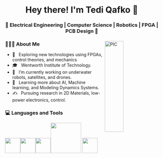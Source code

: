 <h1 align="center">Hey there! I'm Tedi Qafko 👋 </h1>
<h3 align="center">🚀 Electrical Engineering | Computer Science | Robotics | FPGA | PCB Design  🚀</h3>
<div>
<img width = "35%" align="right" alt="PIC" height="300px" src="https://www.kindpng.com/picc/m/262-2620644_transparent-computer-work-clipart-employee-clipart-hd-png.png" />
<div align="left"> 
  <h3> 👨🏻‍💻 About Me </h3>

  - 🤔 &nbsp; Exploring new technologies using FPGAs, control theories, and mechanics
  - 🎓 &nbsp; Wentworth Institute of Technology.
  - 💼 &nbsp; I’m currently working on underwater robots, satellites, and drones.
  - 🌱 &nbsp; Learning more about AI, Machine learning, and Modeling Dynamics Systems.
  - ✍️ &nbsp; Pursuing research in 2D Materials, low-power electronics, control.
</div> 
</div>

<div>
  <h3> 💻 Languages and Tools </h3>
  <p>
   <img src="https://media.giphy.com/media/3rCcV6sC1o2GY/giphy.gif" width="50"><img src="https://i.giphy.com/media/LMt9638dO8dftAjtco/200.webp" width="50"><img src="https://i.giphy.com/media/IdyAQJVN2kVPNUrojM/200.webp" width="50"><img src="https://media.giphy.com/media/kH1DBkPNyZPOk0BxrM/giphy.gif" width="100"> <img src="https://www.mathworks.com/company/newsletters/articles/the-mathworks-logo-is-an-eigenfunction-of-the-wave-equation/_jcr_content/mainParsys/image_2.adapt.full.medium.gif/1469941373397.gif" width="50"> 
  <p>
</div> 
